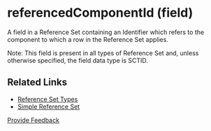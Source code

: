 # referencedComponentId (field)

A field in a Reference Set containing an Identifier which refers to the component to which a row in the Reference Set applies.

Note: This field is present in all types of Reference Set and, unless otherwise specified, the field data type is SCTID.

## Related Links

* [Reference Set Types](<../../../5 reference-set-release-files-specification/5.2 reference-set-types/>)
* [Simple Reference Set](<../../../5 reference-set-release-files-specification/5.2 reference-set-types/5.2.1 content-reference-sets/5.2.1.1-simple-reference-set.md>)






<a href="https://docs.google.com/forms/d/e/1FAIpQLScTmbZIf0UEQwYDkY27EEWBkaiYkHSbR0_9DmFrMLXoQLyL7Q/viewform?usp=pp_url&entry.1767247133=Release+File+Specification&entry.670899847=referencedComponentId%20%28field%29" class="button primary">Provide Feedback</a>

